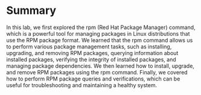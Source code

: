# Summary

In this lab, we first explored the rpm (Red Hat Package Manager) command, which is a powerful tool for managing packages in Linux distributions that use the RPM package format. We learned that the rpm command allows us to perform various package management tasks, such as installing, upgrading, and removing RPM packages, querying information about installed packages, verifying the integrity of installed packages, and managing package dependencies. We then learned how to install, upgrade, and remove RPM packages using the rpm command. Finally, we covered how to perform RPM package queries and verifications, which can be useful for troubleshooting and maintaining a healthy system.
